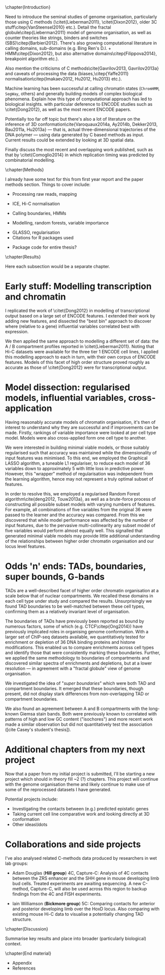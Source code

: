 <!-- Thesis plan:
Needs to be about ~10 chapters total. Write in markdown, use pandoc to output Word and LaTeX versions? -->

\chapter{Introduction}

<!--Introduction should be ~20 pages, can be largely based on existing references from reports and the paper. -->

Need to introduce the seminal studies of genome organisation, particularly those using C methods (\citet{Lieberman2011}, \citet{Dixon2012}, older 3C stuff\citep{VanSteensel2010} etc.). Detail the fractal globule\citep{Lieberman2011} model of genome organisation, as well as counter theories like strings, binders and switches (SBS)\citep{Barbieri2012}. There's also growing computational literature in calling domains, sub-domains (e.g. Bing Ren's D.I. + HMM\citep{Dixon2012}, but also alternative domains\citep{Filippova2014}, breakpoint algorithm etc.).

Also mention the criticisms of C methods\cite{Gavrilov2013, Gavrilov2013a} and caveats of processing the data (biases,\citep{Yaffe2011} normalisation\citep{Imakaev2012, Hu2012, Hu2013} etc.).

Machine learning has been successful at calling chromatin states (`ChromHMM`, `SegWay`, others) and generally building models of complex biological phenomena. Explain how this type of computational approach has led to biological insights. with particular deference to ENCODE studies such as \citet{Dong2012}, as well as the most recent ENCODE papers.

Potentially too far off topic but there's also a lot of literature on the inference of 3D conformation\cite{Varoquaux2014a, Ay2014b, Dekker2013, Bau2011a, Hu2013a} — that is, actual three-dimensional trajectories of the DNA polymer — using data generated by C based methods as input. Current results could be extended by looking at 3D spatial data.

Finally discuss the most recent and overlapping work published, such as that by  \citet{Comoglio2014} in which replication timing was predicted by combinatorial modelling.

\chapter{Methods}

I already have some text for this from first year report and the paper methods section. Things to cover include:

* Processing raw reads, mapping
- ICE, Hi-C normalisation
* Calling boundaries, HMMs
- Modelling, random forests, variable importance
* GLASSO, regularisation
* Citations for R packages used
- Package code for entire thesis?

\chapter{Results}

<!-- Chapters: ~20-25 pages, 10-15 figures. Some might be shorter, 10 pages and 5 figures. -->

Here each subsection would be a separate chapter.

# **Early stuff:** Modelling transcription and chromatin

I replicated the work of \citet{Dong2012} in modelling of transcriptional output based on a large set of ENCODE features. I extended their work by adding new features, and dissected the "best bin" approach to discover where (relative to a gene) influential variables correlated best with expression.

We then applied the same approach to modelling a different set of data: the A / B compartment profiles reported in \citet{Lieberman2011}. Noting that Hi-C datasets were available for the three tier 1 ENCODE cell lines, I applied this modelling approach to each in turn, with their own corpus of ENCODE features. Models of this facet of high order structure proved roughly as accurate as those of \citet{Dong2012} were for transcriptional output.

# **Model dissection**: regularised models, influential variables, cross-application

Having reasonably accurate models of chromatin organisation, it's then of interest to understand why they are successful and if improvements can be made. Firstly, rankings of variable importance were looked at per cell type model. Models were also cross-applied form one cell type to another.

We were interested in building minimal viable models, or those suitably regularised such that accuracy was maintained while the dimensionality of input features was minimised. To this end, we employed the Graphical LASSO algorithm, a tuneable L1 regulariser, to reduce each model of 36 variables down to approximately 5 with little loss in predictive power. However, this "wrapper" method of regularisation was independent from the learning algorithm, hence may not represent a truly optimal subset of features.

In order to resolve this, we employed a regularised Random Forest algorithm\cite{deng2012, Touw2013a}, as well as a brute-force process of constructing all possible subset models with varying numbers of features. For example, all combinations of five variables from the original 36 were passed to the learner and the accuracy was compared. From this we discovered that while model performance was affected by the number of input features, due to the pervasive multi-collinearity any subset model of five variables would perform almost equally well. This signalled that generated minimal viable models may provide little additional understanding of the relationships between higher order chromatin organisation and our locus level features.


# **Odds 'n' ends**: TADs, boundaries, super bounds, G-bands

TADs are a well-described facet of higher order chromatin organisation at a scale below that of nuclear compartments. We recalled these domains in each cell type under study and compared the results. Unsurprisingly we found TAD boundaries to be well-matched between these cell types, confirming them as a relatively invariant level of organisation.

The boundaries of TADs have previously been reported as bound by numerous factors, some of which (e.g. CTCF\citep{Ong2014}) have previously implicated roles in organising genome conformation. With a larger set of ChIP-seq datasets available, we quantitatively tested for enrichment or depletion of 36 DNA binding proteins and histone modifications. This enabled us to compare enrichments across cell types and identify those that were consistently marking these boundaries. Further, we applied the same methodology to boundaries of compartments and discovered similar spectra of enrichments and depletions, but at a lower resolution — in agreement with a "fractal globule" view of genome organisation.

We investigated the idea of "_super boundaries_" which were both TAD and compartment boundaries. It emerged that these boundaries, though present, did not display stark differences from non-overlapping TAD or compartment boundaries.

We also found an agreement between A and B compartments with the long-known Giemsa stain bands. Both were previously known to correlated with patterns of high and low GC content ("isochores") and more recent work made a similar observation but did not quantitatively test the association ([cite Casey's student's thesis]).

# Additional chapters from my next project

Now that a paper from my initial project is submitted, I'll be starting a new project which should in theory fill ~2 (?) chapters. This project will continue with the genome organisation theme and likely continue to make use of some of the reprocessed datasets I have generated.

Potential projects include:

* Investigating the contacts between (e.g.) predicted epistatic genes
* Taking current cell line comparative work and looking directly at 3D conformation
* Other ideas\ldots

# Collaborations and side projects

I've also analysed related C-methods data produced by researchers in wet lab groups:

* Adam Douglas (**Hill group**) 4C, Capture-C: Analysis of 4C contacts between the ZRS enhancer and the SHH gene in mouse developing limb bud cells. Treated experiments are awaiting sequencing. A new C-method, Capture-C, will also be used across this region to backup findings from the 4C and FISH experiments.

* Iain Williamson (**Bickmore group**) 5C: Comparing contacts for anterior and posterior developing limb over the HoxD locus. Also comparing with existing mouse Hi-C data to visualise a potentially changing TAD structure.

\chapter{Discussion}

Summarise key results and place into broader (particularly biological) context.

\chapter{End material}

- Appendix
- References
